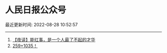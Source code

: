 # 人民日报公众号

最近更新时间: 2022-08-28 10:52:57

--- 
1. [【夜读】能扛事，是一个人最了不起的才华](https://mp.weixin.qq.com/s/tvD90iDQXHadIs-K1ixEbA) 
2. [259+1035！](https://mp.weixin.qq.com/s/0E28R-qzRmW7_koR_gTNZQ) 
